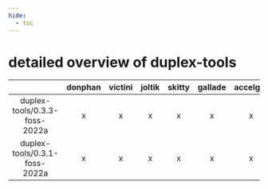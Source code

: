 ```yaml
---
hide:
  - toc
---
```


detailed overview of duplex-tools
=================================

| |donphan|victini|joltik|skitty|gallade|accelgor|swalot|doduo|
| :---: | :---: | :---: | :---: | :---: | :---: | :---: | :---: | :---: |
|duplex-tools/0.3.3-foss-2022a|x|x|x|x|x|x|x|x|
|duplex-tools/0.3.1-foss-2022a|x|x|x|x|x|x|x|x|
